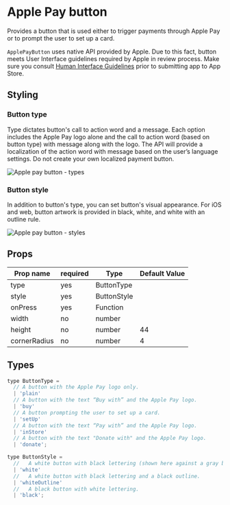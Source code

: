# Apple Pay button

Provides a button that is used either to trigger payments through Apple Pay or to prompt the user to set up a card.

`ApplePayButton` uses native API provided by Apple. Due to this fact, button meets User Interface guidelines required by Apple in review process. Make sure you consult [Human Interface Guidelines](https://developer.apple.com/ios/human-interface-guidelines/technologies/apple-pay/) prior to submitting app to App Store.

## Styling

### Button type

Type dictates button's call to action word and a message. Each option
includes the Apple Pay logo alone and the call to action word (based on button type) with
message along with the logo. The API will provide a localization of the action word with
message based on the user’s language settings. Do
not create your own localized payment button.

![Apple pay button - types](https://user-images.githubusercontent.com/829963/40891710-daae734a-678a-11e8-935f-481199115068.png)


### Button style

In addition to button's type, you can set button's visual appearance. For iOS and web, button artwork is provided in black, white, and white with an outline rule.

![Apple pay button - styles](https://user-images.githubusercontent.com/829963/40891711-daca8ff8-678a-11e8-89f2-26a0c3dcf9ed.png)

## Props
| Prop name    | required | Type        | Default Value |
|--------------|----------|-------------|---------------|
| type         | yes      | ButtonType  |               |
| style        | yes      | ButtonStyle |               |
| onPress      | yes      | Function    |               |
| width        | no       | number      |               |
| height       | no       | number      | 44            |
| cornerRadius | no       | number      | 4             |

## Types
```javascript
type ButtonType =
  // A button with the Apple Pay logo only.
  | 'plain'
  // A button with the text “Buy with” and the Apple Pay logo.
  | 'buy'
  // A button prompting the user to set up a card.
  | 'setUp'
  // A button with the text “Pay with” and the Apple Pay logo.
  | 'inStore'
  // A button with the text "Donate with" and the Apple Pay logo.
  | 'donate';

type ButtonStyle =
  //   A white button with black lettering (shown here against a gray background to ensure visibility).
  | 'white'
  //   A white button with black lettering and a black outline.
  | 'whiteOutline'
  //   A black button with white lettering.
  | 'black';
```